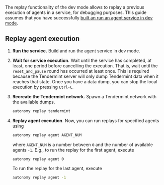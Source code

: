 The replay functionality of the dev mode allows to replay a previous execution of agents in a service, for debugging purposes. This guide assumes that you have successfully [built an run an agent service in dev mode](./dev_mode.md#build-and-execute-an-agent-service-in-dev-mode).

## Replay agent execution

1. **Run the service.** Build and run the agent service in dev mode.

2. **Wait for service execution.** Wait until the service has completed, at least, one period before cancelling the execution. That is, wait until the `reset_and_pause` round has occurred at least once. This is required because the Tendermint server will only dump Tendermint data when it reaches that state. Once you have a data dump, you can stop the local execution by pressing `Ctrl-C`.

3. **Recreate the Tendermint network.** Spawn a Tendermint network with the available dumps.

    ```bash
    autonomy replay tendermint
    ```

4. **Replay agent execution.** Now, you can run replays for specified agents using

    ```bash
    autonomy replay agent AGENT_NUM
    ```

    where `AGENT_NUM` is a number between `0` and the number of available agents `-1`. E.g., to run the replay for the first agent, execute

    ```bash
    autonomy replay agent 0
    ```

    To run the replay for the last agent, execute

    ```bash
    autonomy replay agent -1
    ```
